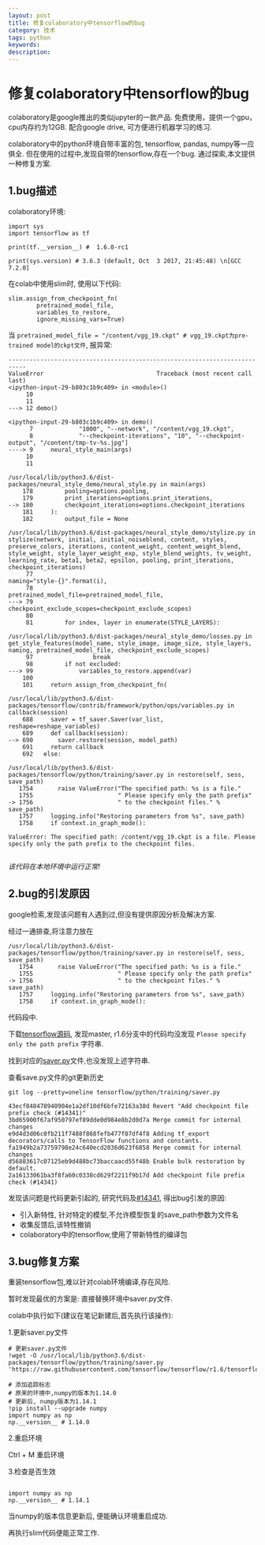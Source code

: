 ```yaml
---
layout: post
title: 修复colaboratory中tensorflow的bug
category: 技术
tags: python
keywords: 
description: 
---
```


# 修复colaboratory中tensorflow的bug

colaboratory是google推出的类似jupyter的一款产品. 免费使用，提供一个gpu，cpu内存约为12GB. 配合google drive, 可方便进行机器学习的练习. 

colaboratory中的python环境自带丰富的包, tensorflow, pandas, numpy等一应俱全. 但在使用的过程中,发现自带的tensorflow,存在一个bug. 通过探索,本文提供一种修复方案.


## 1.bug描述

colaboratory环境:

```
import sys
import tensorflow as tf

print(tf.__version__) #  1.6.0-rc1

print(sys.version) # 3.6.3 (default, Oct  3 2017, 21:45:48) \n[GCC 7.2.0]

```

在colab中使用slim时, 使用以下代码:

```
slim.assign_from_checkpoint_fn(
        pretrained_model_file,
        variables_to_restore,
        ignore_missing_vars=True)

```

当 `pretrained_model_file = "/content/vgg_19.ckpt" # vgg_19.ckpt为pre-trained model的ckpt文件`, 报异常:

```
---------------------------------------------------------------------------
ValueError                                Traceback (most recent call last)
<ipython-input-29-b803c1b9c409> in <module>()
     10 
     11 
---> 12 demo()

<ipython-input-29-b803c1b9c409> in demo()
      7             "1000", "--network", "/content/vgg_19.ckpt",
      8             "--checkpoint-iterations", "10", "--checkpoint-output", "/content/tmp-tv-%s.jpg"]
----> 9     neural_style_main(args)
     10 
     11 

/usr/local/lib/python3.6/dist-packages/neural_style_demo/neural_style.py in main(args)
    178         pooling=options.pooling,
    179         print_iterations=options.print_iterations,
--> 180         checkpoint_iterations=options.checkpoint_iterations
    181     ):
    182         output_file = None

/usr/local/lib/python3.6/dist-packages/neural_style_demo/stylize.py in stylize(network, initial, initial_noiseblend, content, styles, preserve_colors, iterations, content_weight, content_weight_blend, style_weight, style_layer_weight_exp, style_blend_weights, tv_weight, learning_rate, beta1, beta2, epsilon, pooling, print_iterations, checkpoint_iterations)
     77                                                     naming="style-{}".format(i),
     78                                                     pretrained_model_file=pretrained_model_file,
---> 79                                                     checkpoint_exclude_scopes=checkpoint_exclude_scopes)
     80 
     81         for index, layer in enumerate(STYLE_LAYERS):

/usr/local/lib/python3.6/dist-packages/neural_style_demo/losses.py in get_style_features(model_name, style_image, image_size, style_layers, naming, pretrained_model_file, checkpoint_exclude_scopes)
     97                 break
     98         if not excluded:
---> 99             variables_to_restore.append(var)
    100 
    101     return assign_from_checkpoint_fn(

/usr/local/lib/python3.6/dist-packages/tensorflow/contrib/framework/python/ops/variables.py in callback(session)
    688     saver = tf_saver.Saver(var_list, reshape=reshape_variables)
    689     def callback(session):
--> 690       saver.restore(session, model_path)
    691     return callback
    692   else:

/usr/local/lib/python3.6/dist-packages/tensorflow/python/training/saver.py in restore(self, sess, save_path)
   1754       raise ValueError("The specified path: %s is a file."
   1755                        " Please specify only the path prefix"
-> 1756                        " to the checkpoint files." % save_path)
   1757     logging.info("Restoring parameters from %s", save_path)
   1758     if context.in_graph_mode():

ValueError: The specified path: /content/vgg_19.ckpt is a file. Please specify only the path prefix to the checkpoint files.


```

*该代码在本地环境中运行正常!*


## 2.bug的引发原因

google检索,发现该问题有人遇到过,但没有提供原因分析及解决方案.

经过一通排查,将注意力放在

```
/usr/local/lib/python3.6/dist-packages/tensorflow/python/training/saver.py in restore(self, sess, save_path)
   1754       raise ValueError("The specified path: %s is a file."
   1755                        " Please specify only the path prefix"
-> 1756                        " to the checkpoint files." % save_path)
   1757     logging.info("Restoring parameters from %s", save_path)
   1758     if context.in_graph_mode():

```

代码段中.


下载[tensorflow源码](https://github.com/tensorflow/tensorflow), 发现master, r1.6分支中的代码均没发现 `Please specify only the path prefix` 字符串.

找到对应的[saver.py](https://raw.githubusercontent.com/tensorflow/tensorflow/r1.6/tensorflow/python/training/saver.py)文件,也没发现上述字符串.

查看save.py文件的git更新历史

```
git log --pretty=oneline tensorflow/python/training/saver.py

```

```
43ecf848478940904e1a2df10df6bfe72163a38d Revert "Add checkpoint file prefix check (#14341)"
3bd65900f67af950797ef89dde0d984e8b2d0d7a Merge commit for internal changes
e9d4d3d06c0fb211f7488f868fefb477f07df4f8 Adding tf_export decorators/calls to TensorFlow functions and constants.
fa1949b2a73759798e24c640ecd2036d623f6858 Merge commit for internal changes
d56883617c07125eb9d488bc73baccaacd55f48b Enable bulk restoration by default.
2a16133061ba3f8fa60c0338cd629f2211f9b17d Add checkpoint file prefix check (#14341)

```

发现该问题是代码更新引起的, 研究代码及[#14341](https://github.com/tensorflow/tensorflow/pull/14341), 得出bug引发的原因:

- 引入新特性, 针对特定的模型,不允许模型恢复的save_path参数为文件名
- 收集反馈后,该特性撤销
- colaboratory中的tensorflow,使用了带新特性的编译包


## 3.bug修复方案

重装tensorflow包,难以针对colab环境编译,存在风险.


暂时发现最优的方案是: 直接替换环境中saver.py文件.

colab中执行如下(建议在笔记新建后,首先执行该操作):


1.更新saver.py文件

```
# 更新saver.py文件
!wget -O /usr/local/lib/python3.6/dist-packages/tensorflow/python/training/saver.py 'https://raw.githubusercontent.com/tensorflow/tensorflow/r1.6/tensorflow/python/training/saver.py'

# 添加追踪标志
# 原来的环境中,numpy的版本为1.14.0
# 更新后, numpy版本为1.14.1
!pip install --upgrade numpy
import numpy as np
np.__version__ # 1.14.0

```

2.重启环境

Ctrl + M 重启环境
 
3.检查是否生效

```

import numpy as np
np.__version__ # 1.14.1

```
当numpy的版本信息更新后, 便能确认环境重启成功.

再执行slim代码便能正常工作.



